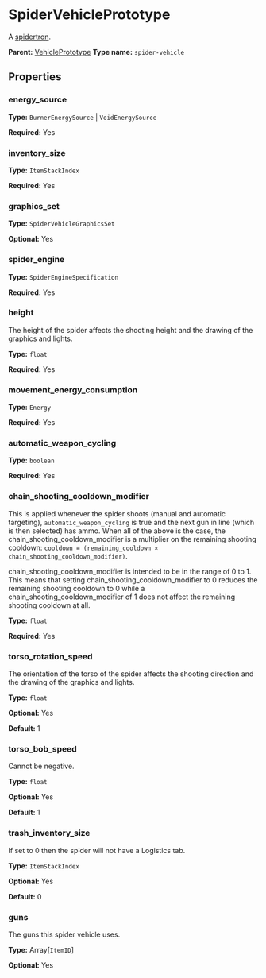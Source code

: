 # SpiderVehiclePrototype

A [spidertron](https://wiki.factorio.com/Spidertron).

**Parent:** [VehiclePrototype](VehiclePrototype.md)
**Type name:** `spider-vehicle`

## Properties

### energy_source

**Type:** `BurnerEnergySource` | `VoidEnergySource`

**Required:** Yes

### inventory_size

**Type:** `ItemStackIndex`

**Required:** Yes

### graphics_set

**Type:** `SpiderVehicleGraphicsSet`

**Optional:** Yes

### spider_engine

**Type:** `SpiderEngineSpecification`

**Required:** Yes

### height

The height of the spider affects the shooting height and the drawing of the graphics and lights.

**Type:** `float`

**Required:** Yes

### movement_energy_consumption

**Type:** `Energy`

**Required:** Yes

### automatic_weapon_cycling

**Type:** `boolean`

**Required:** Yes

### chain_shooting_cooldown_modifier

This is applied whenever the spider shoots (manual and automatic targeting), `automatic_weapon_cycling` is true and the next gun in line (which is then selected) has ammo. When all of the above is the case, the chain_shooting_cooldown_modifier is a multiplier on the remaining shooting cooldown: `cooldown = (remaining_cooldown × chain_shooting_cooldown_modifier)`.

chain_shooting_cooldown_modifier is intended to be in the range of 0 to 1. This means that setting chain_shooting_cooldown_modifier to 0 reduces the remaining shooting cooldown to 0 while a chain_shooting_cooldown_modifier of 1 does not affect the remaining shooting cooldown at all.

**Type:** `float`

**Required:** Yes

### torso_rotation_speed

The orientation of the torso of the spider affects the shooting direction and the drawing of the graphics and lights.

**Type:** `float`

**Optional:** Yes

**Default:** 1

### torso_bob_speed

Cannot be negative.

**Type:** `float`

**Optional:** Yes

**Default:** 1

### trash_inventory_size

If set to 0 then the spider will not have a Logistics tab.

**Type:** `ItemStackIndex`

**Optional:** Yes

**Default:** 0

### guns

The guns this spider vehicle uses.

**Type:** Array[`ItemID`]

**Optional:** Yes

